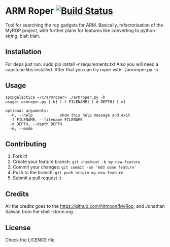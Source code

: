 # ARM Roper [![Build Status](https://travis-ci.org/0xspx/armroper.svg?branch=master)](https://travis-ci.org/0xspx/armroper)

Tool for searching the rop gadgets for ARM. Basically, refactorisation of the MyROP project, with further plans for features like converting to python string, blah blah. 


## Installation

For deps just run: sudo pip install -r requirements.txt
Also you will need a capstone libs installed.
After that you can try roper with: ./armroper.py -h

## Usage
```
spx@galactica ~/c/armroper> ./armroper.py -h
usage: armroper.py [-h] [-f FILENAME] [-d DEPTH] [-m]

optional arguments:
  -h, --help            show this help message and exit
  -f FILENAME, --filename FILENAME
  -d DEPTH, --depth DEPTH
  -m, --mode
```

## Contributing

1. Fork it!
2. Create your feature branch: `git checkout -b my-new-feature`
3. Commit your changes: `git commit -am 'Add some feature'`
4. Push to the branch: `git push origin my-new-feature`
5. Submit a pull request :)

## Credits

All the credits goes to the https://github.com/hitmoon/MyRop, and  Jonathan Salwan from the shell-storm.org

## License

Check the LICENCE file.
